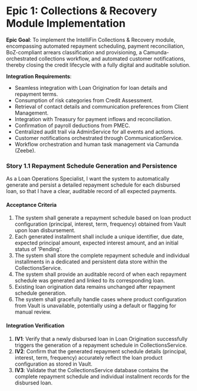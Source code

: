 # Epic 1: Collections & Recovery Module Implementation

**Epic Goal**: To implement the IntelliFin Collections & Recovery module, encompassing automated repayment scheduling, payment reconciliation, BoZ-compliant arrears classification and provisioning, a Camunda-orchestrated collections workflow, and automated customer notifications, thereby closing the credit lifecycle with a fully digital and auditable solution.

**Integration Requirements**:
-   Seamless integration with Loan Origination for loan details and repayment terms.
-   Consumption of risk categories from Credit Assessment.
-   Retrieval of contact details and communication preferences from Client Management.
-   Integration with Treasury for payment inflows and reconciliation.
-   Confirmation of payroll deductions from PMEC.
-   Centralized audit trail via AdminService for all events and actions.
-   Customer notifications orchestrated through CommunicationService.
-   Workflow orchestration and human task management via Camunda (Zeebe).

### Story 1.1 Repayment Schedule Generation and Persistence

As a Loan Operations Specialist,
I want the system to automatically generate and persist a detailed repayment schedule for each disbursed loan,
so that I have a clear, auditable record of all expected payments.

#### Acceptance Criteria

1.  The system shall generate a repayment schedule based on loan product configuration (principal, interest, term, frequency) obtained from Vault upon loan disbursement.
2.  Each generated installment shall include a unique identifier, due date, expected principal amount, expected interest amount, and an initial status of 'Pending'.
3.  The system shall store the complete repayment schedule and individual installments in a dedicated and persistent data store within the CollectionsService.
4.  The system shall provide an auditable record of when each repayment schedule was generated and linked to its corresponding loan.
5.  Existing loan origination data remains unchanged after repayment schedule generation.
6.  The system shall gracefully handle cases where product configuration from Vault is unavailable, potentially using a default or flagging for manual review.

#### Integration Verification

1.  **IV1**: Verify that a newly disbursed loan in Loan Origination successfully triggers the generation of a repayment schedule in CollectionsService.
2.  **IV2**: Confirm that the generated repayment schedule details (principal, interest, term, frequency) accurately reflect the loan product configuration as stored in Vault.
3.  **IV3**: Validate that the CollectionsService database contains the complete repayment schedule and individual installment records for the disbursed loan.
